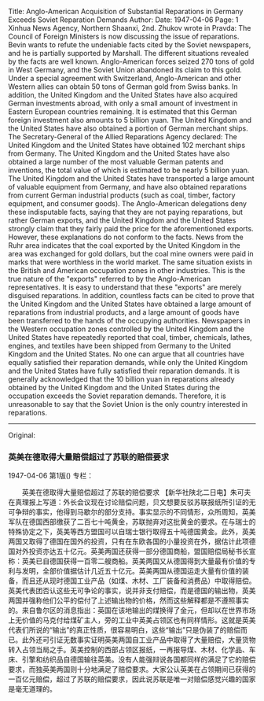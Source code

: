 Title: Anglo-American Acquisition of Substantial Reparations in Germany Exceeds Soviet Reparation Demands
Author:
Date: 1947-04-06
Page: 1
Xinhua News Agency, Northern Shaanxi, 2nd. Zhukov wrote in Pravda: The Council of Foreign Ministers is now discussing the issue of reparations. Bevin wants to refute the undeniable facts cited by the Soviet newspapers, and he is partially supported by Marshall. The different situations revealed by the facts are well known. Anglo-American forces seized 270 tons of gold in West Germany, and the Soviet Union abandoned its claim to this gold. Under a special agreement with Switzerland, Anglo-American and other Western allies can obtain 50 tons of German gold from Swiss banks. In addition, the United Kingdom and the United States have also acquired German investments abroad, with only a small amount of investment in Eastern European countries remaining. It is estimated that this German foreign investment also amounts to 5 billion yuan. The United Kingdom and the United States have also obtained a portion of German merchant ships. The Secretary-General of the Allied Reparations Agency declared: The United Kingdom and the United States have obtained 102 merchant ships from Germany. The United Kingdom and the United States have also obtained a large number of the most valuable German patents and inventions, the total value of which is estimated to be nearly 5 billion yuan. The United Kingdom and the United States have transported a large amount of valuable equipment from Germany, and have also obtained reparations from current German industrial products (such as coal, timber, factory equipment, and consumer goods). The Anglo-American delegations deny these indisputable facts, saying that they are not paying reparations, but rather German exports, and the United Kingdom and the United States strongly claim that they fairly paid the price for the aforementioned exports. However, these explanations do not conform to the facts. News from the Ruhr area indicates that the coal exported by the United Kingdom in the area was exchanged for gold dollars, but the coal mine owners were paid in marks that were worthless in the world market. The same situation exists in the British and American occupation zones in other industries. This is the true nature of the "exports" referred to by the Anglo-American representatives. It is easy to understand that these "exports" are merely disguised reparations. In addition, countless facts can be cited to prove that the United Kingdom and the United States have obtained a large amount of reparations from industrial products, and a large amount of goods have been transferred to the hands of the occupying authorities. Newspapers in the Western occupation zones controlled by the United Kingdom and the United States have repeatedly reported that coal, timber, chemicals, lathes, engines, and textiles have been shipped from Germany to the United Kingdom and the United States. No one can argue that all countries have equally satisfied their reparation demands, while only the United Kingdom and the United States have fully satisfied their reparation demands. It is generally acknowledged that the 10 billion yuan in reparations already obtained by the United Kingdom and the United States during the occupation exceeds the Soviet reparation demands. Therefore, it is unreasonable to say that the Soviet Union is the only country interested in reparations.



<hr /> 

Original: 


### 英美在德取得大量赔偿超过了苏联的赔偿要求

1947-04-06
第1版()
专栏：

　　英美在德取得大量赔偿超过了苏联的赔偿要求
    【新华社陕北二日电】朱可夫在真理报上写道：外长会议现在讨论赔偿问题，贝文想要反驳苏联报纸所引证的无可争辩的事实，他得到马歇尔的部分支持。事实显示的不同情形，众所周知，英美军队在德国西部缴获了二百七十吨黄金，苏联抛弃对这批黄金的要求。在与瑞士的特殊协定之下，英美等西方盟国可以自瑞士银行取得五十吨德国黄金。此外，英美两国又取得了德国在国外的投资，只有在东欧各国的小量投资在外，据估计此项德国对外投资亦达五十亿元。英美两国还获得一部分德国商船，盟国赔偿局秘书长宣称：英美已自德国获得一百零二艘商船。英美两国又从德国得到大量最有价值的专利与发明，全部价值据估计几近五十亿元。英美两国从德国运走大量有价值的装备，而且还从现时德国工业产品（如煤、木材、工厂装备和消费品）中取得赔偿。英美代表团否认这些无可争论的事实，说并非支付赔偿，而是德国的输出物，英美两国并强称他们公平的偿付了上述输出物的价格，然而这些解释都是不遵照事实的。来自鲁尔区的消息指出：英国在该地输出的煤换得了金元，但却以在世界市场上无价值的马克付给煤矿主人，旁的工业中英美占领区也有同样情形。这就是英美代表们所说的“输出”的真正性质，很容易明白，这些“输出”只是伪装了的赔偿而已。此外还可引证无数事实证明英美两国自工业产品中取得了大量赔偿，大量货物转入占领当局之手。英美控制的西部占领区报纸，一再报导煤、木材、化学品、车床、引擎和纺织品自德国输往英美。没有人能强辩说各国都同样的满足了它的赔偿要求，而独英美两国则十分地满足了赔偿要求。大家公认英美在占领期间已获得的一百亿元赔偿，超过了苏联的赔偿要求，因此说苏联是唯一对赔偿感觉兴趣的国家是毫无道理的。
